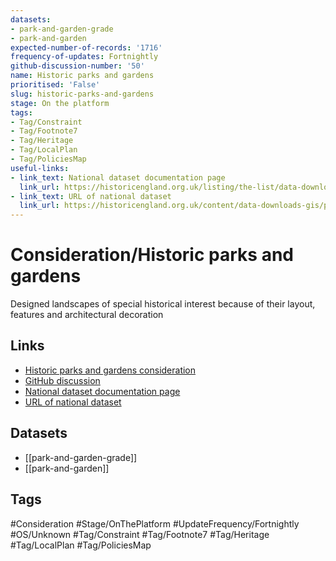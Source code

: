```yaml
---
datasets:
- park-and-garden-grade
- park-and-garden
expected-number-of-records: '1716'
frequency-of-updates: Fortnightly
github-discussion-number: '50'
name: Historic parks and gardens
prioritised: 'False'
slug: historic-parks-and-gardens
stage: On the platform
tags:
- Tag/Constraint
- Tag/Footnote7
- Tag/Heritage
- Tag/LocalPlan
- Tag/PoliciesMap
useful-links:
- link_text: National dataset documentation page
  link_url: https://historicengland.org.uk/listing/the-list/data-downloads
- link_text: URL of national dataset
  link_url: https://historicengland.org.uk/content/data-downloads-gis/parks-and-gardens/
---
```


# Consideration/Historic parks and gardens

Designed landscapes of special historical interest because of their layout, features and architectural decoration

## Links

* [Historic parks and gardens consideration](https://design.planning.data.gov.uk/planning-consideration/historic-parks-and-gardens)
* [GitHub discussion](https://github.com/digital-land/data-standards-backlog/discussions/50)
* [National dataset documentation page](https://historicengland.org.uk/listing/the-list/data-downloads)
* [URL of national dataset](https://historicengland.org.uk/content/data-downloads-gis/parks-and-gardens/)

## Datasets

* [[park-and-garden-grade]]
* [[park-and-garden]]

## Tags

#Consideration #Stage/OnThePlatform #UpdateFrequency/Fortnightly #OS/Unknown #Tag/Constraint #Tag/Footnote7 #Tag/Heritage #Tag/LocalPlan #Tag/PoliciesMap